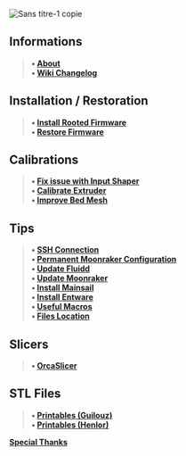 ![Sans titre-1 copie](https://github.com/Guilouz/Creality-K1-and-K1-Max/assets/12702322/106e5797-dc95-46ad-9caf-3a1e452c5ce0)

## Informations
> **• [About](https://github.com/Guilouz/Creality-K1-and-K1-Max/wiki)** <br />
> **• [Wiki Changelog](https://github.com/Guilouz/Creality-K1-and-K1-Max/wiki/Wiki-Changelog)** <br />
## Installation / Restoration
> **• [Install Rooted Firmware](https://github.com/Guilouz/Creality-K1-and-K1-Max/wiki/Install-Rooted-Firmware)** <br />
> **• [Restore Firmware](https://github.com/Guilouz/Creality-K1-and-K1-Max/wiki/Restore-Firmware)** <br />
## Calibrations
> **• [Fix issue with Input Shaper](https://github.com/Guilouz/Creality-K1-and-K1-Max/wiki/Fix-issue-with-Input-Shaper)** <br />
> **• [Calibrate Extruder](https://github.com/Guilouz/Creality-K1-and-K1-Max/wiki/Calibrate-Extruder)** <br />
> **• [Improve Bed Mesh](https://github.com/Guilouz/Creality-K1-and-K1-Max/wiki/Improve-Bed-Mesh)** <br />
## Tips
> **• [SSH Connection](https://github.com/Guilouz/Creality-K1-and-K1-Max/wiki/SSH-Connection)** <br />
> **• [Permanent Moonraker Configuration](https://github.com/Guilouz/Creality-K1-and-K1-Max/wiki/Permanent-Moonraker-Configuration)** <br />
> **• [Update Fluidd](https://github.com/Guilouz/Creality-K1-and-K1-Max/wiki/Update-Fluidd)** <br />
> **• [Update Moonraker](https://github.com/Guilouz/Creality-K1-and-K1-Max/wiki/Update-Moonraker)** <br />
> **• [Install Mainsail](https://github.com/Guilouz/Creality-K1-and-K1-Max/wiki/Install-Mainsail)** <br />
> **• [Install Entware](https://github.com/Guilouz/Creality-K1-and-K1-Max/wiki/Install-Entware)** <br />
> **• [Useful Macros](https://github.com/Guilouz/Creality-K1-and-K1-Max/wiki/Useful-Macros)** <br />
> **• [Files Location](https://github.com/Guilouz/Creality-K1-and-K1-Max/wiki/Files-Location)** <br />
## Slicers
> **• [OrcaSlicer](https://github.com/Guilouz/Creality-K1-and-K1-Max/wiki/OrcaSlicer)** <br />
## STL Files
> **• [Printables (Guilouz)](https://www.printables.com/@Guilouz/models)** <br />
> **• [Printables (Henlor)](https://www.printables.com/fr/@Henlor_358992/models)** <br />

**[Special Thanks](https://github.com/Guilouz/Creality-K1-and-K1-Max/wiki/Special-Thanks)** <br />